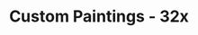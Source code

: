 ---
title: Custom Paintings - 32x
permalink: /article/compliance32xAddons/Custom%20Paintings
comments: true
comments-id: CustomPaintings
header-img: article/compliance32xAddons/Custom Paintings.png

long_text: 'These addons enable you to have various different real world images or paintings inside of Minecraft. <br> The Art Painting Addon includes the art: <ul><li>24 Petal Lotus - u/SuspiciousTeacher4</li><li>A stormy sky - u/teatimetomorrow</li><li>Big Bad Wolf - Jakub Rozals</li><li>Cracked Egg - u/NoahVerrier</li><li>Disection Of Memory - u/ascendingstorm</li><li>Fried Rice - u/NoahVerrier</li><li>Girl with a Pearl Earring - Johannes Vermeer</li><li>Glass - u/cvandotnet</li><li>Liberty Leading the People - Eugène Delacroix</li><li>Little House Boat - u/TwinSaw</li><li>Lust For Gold - u/GabrielcM94</li><li>Mona Lisa - Leonardo da Vinci</li><li>Nighthawks - Edward Hopper</li><li>Notre Dame fire - u/Rugidoart</li><li>Ocean Clouds - Thorsten Denk</li><li>Painted Hills - u/brtnw</li><li>Relativity - M. C. Escher</li><li>Shepard - Joon Ahn</li><li>Starry Night - Vincent van Gogh</li><li>The Birth of Venus - Sandro Botticelli</li><li>The Great Wave off Kanagawa - Hokusai</li><li>The Persistence of Memory - Salvador Dalí</li><li>The Treachery of Images - René Magritte</li><li>There Was a Time - Richard Savoie</li><li>Wanderer above the Sea of Fog - Caspar David Friedrich</li><li>Windmills in Spain - u/pabloquest</li></ul>'

authors:
  - Seirin-Blu:
    - https://twitter.com/Casilios
  - Curiouscat

download: 
  - 1.15-1.16.1:
    - https://github.com/Compliance-Resource-Pack/Compliance-Addons/raw/master/32x/Custom%20Paintings/Custom%20Paintings%201.15-1.16.1.zip
  - 1.16.2:
    - https://github.com/Compliance-Resource-Pack/Compliance-Addons/raw/master/32x/Custom%20Paintings/Custom%20Paintings%201.16.2.zip
---
